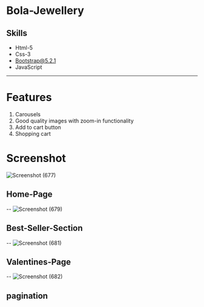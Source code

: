 # Bola-Jewellery
## Skills
* Html-5
* Css-3
* Bootstrap@5.2.1
* JavaScript
----
# Features
1. Carousels
1. Good quality images with zoom-in functionality
1. Add to cart button
1. Shopping cart

# Screenshot
![Screenshot (677)](https://github.com/BolaSalah/Bola-Jewellery/assets/103209637/18285b13-432b-4dbd-bbf4-882e5e65a768)
## Home-Page
--
![Screenshot (679)](https://github.com/BolaSalah/Bola-Jewellery/assets/103209637/7eb23a2f-2fe0-4a01-a34c-e59738d26ae0)
## Best-Seller-Section
--
![Screenshot (681)](https://github.com/BolaSalah/Bola-Jewellery/assets/103209637/a7cc09d7-7574-43b0-85cb-67b0e0df5b9f)
## Valentines-Page
--
![Screenshot (682)](https://github.com/BolaSalah/Bola-Jewellery/assets/103209637/18738a85-6791-4cff-9169-2a6c2397e525)
## pagination
